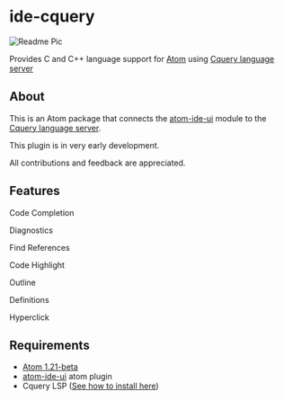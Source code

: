 # ide-cquery

![Readme Pic](https://github.com/rianneogi/ide-cquery/blob/master/readme_pic.PNG)

Provides C and C++ language support for [Atom][atom] using
[Cquery language server][cquery]

## About

This is an Atom package that connects the [atom-ide-ui][atom-ide-ui] module to the [Cquery language server][cquery].

This plugin is in very early development.

All contributions and feedback are appreciated.

## Features
Code Completion

Diagnostics

Find References

Code Highlight

Outline

Definitions

Hyperclick

## Requirements

+ [Atom 1.21-beta][atom]
+ [atom-ide-ui][atom-ide-ui] atom plugin
+ Cquery LSP ([See how to install here][cquery_wiki])

[atom]: http://atom.io/beta
[cquery]: https://github.com/jacobdufault/cquery
[cquery_wiki]: https://github.com/jacobdufault/cquery/wiki
[atom-ide-ui]: https://atom.io/packages/atom-ide-ui
